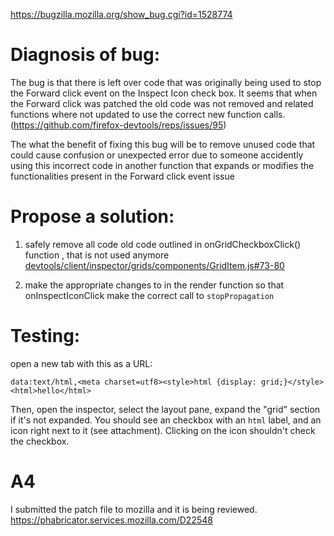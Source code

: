 https://bugzilla.mozilla.org/show_bug.cgi?id=1528774

# Diagnosis of bug:

The bug is that there is left over code that was originally being used to stop the Forward click event on the Inspect Icon check box. It seems that when the Forward click was patched the old code was not removed and related functions where not updated to use the correct new function calls. (https://github.com/firefox-devtools/reps/issues/95)

The what the benefit of fixing this bug will be to remove unused code that could cause confusion or unexpected error due to someone accidently using this incorrect code in another function that expands or modifies the functionalities present in the Forward click event issue 

# Propose a solution:

1. safely remove all code old code outlined in onGridCheckboxClick() function , that is not used anymore  [devtools/client/inspector/grids/components/GridItem.js#73-80](https://searchfox.org/mozilla-central/rev/01b4b3830ea3cae2e9e431019afa6391b471c6da/devtools/client/inspector/grids/components/GridItem.js#73-80)

2. make the appropriate changes to in the render function so that onInspectIconClick make the correct call to `stopPropagation` 

# Testing:

open a new tab with this as a URL:

```
data:text/html,<meta charset=utf8><style>html {display: grid;}</style><html>hello</html>
```

Then, open the inspector, select the layout pane, expand the "grid" section if it's not expanded.
You should see an checkbox with an `html` label, and an icon right next to it (see attachment).
Clicking on the icon shouldn't check the checkbox.

# A4 

I submitted the patch file to mozilla and it is being reviewed. https://phabricator.services.mozilla.com/D22548

